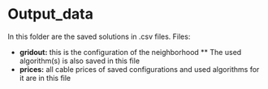 # Output_data

In this folder are the saved solutions in .csv files. Files:

* **gridout:** this is the configuration of the neighborhood
    ** The used algorithm(s) is also saved in this file
* **prices:** all cable prices of saved configurations and used algorithms for it are in this file

